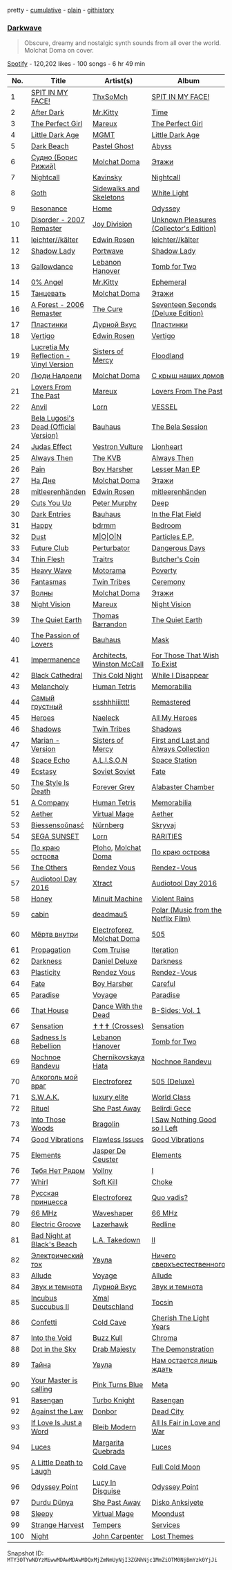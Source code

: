 pretty - [cumulative](/playlists/cumulative/37i9dQZF1DWWmsWPbM2pKT.md) - [plain](/playlists/plain/37i9dQZF1DWWmsWPbM2pKT) - [githistory](https://github.githistory.xyz/mackorone/spotify-playlist-archive/blob/main/playlists/plain/37i9dQZF1DWWmsWPbM2pKT)

### [Darkwave](https://open.spotify.com/playlist/37i9dQZF1DWWmsWPbM2pKT)

> Obscure, dreamy and nostalgic synth sounds from all over the world\. Molchat Doma on cover.

[Spotify](https://open.spotify.com/user/spotify) - 120,202 likes - 100 songs - 6 hr 49 min

| No. | Title | Artist(s) | Album | Length |
|---|---|---|---|---|
| 1 | [SPIT IN MY FACE!](https://open.spotify.com/track/1N8TTK1Uoy7UvQNUazfUt5) | [ThxSoMch](https://open.spotify.com/artist/4MvZhE1iuzttcoyepkpfdF) | [SPIT IN MY FACE!](https://open.spotify.com/album/2XurGuugADHAwF8gEYjtMA) | 2:27 |
| 2 | [After Dark](https://open.spotify.com/track/2LKOHdMsL0K9KwcPRlJK2v) | [Mr.Kitty](https://open.spotify.com/artist/0pWwt5vGNzezEhfAcc420Y) | [Time](https://open.spotify.com/album/63TYyeXlBYoYKNvE6rT3hI) | 4:19 |
| 3 | [The Perfect Girl](https://open.spotify.com/track/5RBOcBpJXaNnHCGViJmYhh) | [Mareux](https://open.spotify.com/artist/7riQPkkGZBnTh9ve5qIhYo) | [The Perfect Girl](https://open.spotify.com/album/2JnZQM70jbT0J1Xq0qgl24) | 3:14 |
| 4 | [Little Dark Age](https://open.spotify.com/track/2Y0iGXY6m6immVb2ktbseM) | [MGMT](https://open.spotify.com/artist/0SwO7SWeDHJijQ3XNS7xEE) | [Little Dark Age](https://open.spotify.com/album/7GjVWG39IOj4viyWplJV4H) | 4:59 |
| 5 | [Dark Beach](https://open.spotify.com/track/5QmdK8QFbY8TLVKPuJzexD) | [Pastel Ghost](https://open.spotify.com/artist/06O23tLg0or676h8EEzH7W) | [Abyss](https://open.spotify.com/album/0RItfbXPf5eDzwdsgK9rKV) | 3:42 |
| 6 | [Судно \(Борис Рижий\)](https://open.spotify.com/track/1SHB1hp6267UK9bJQUxYvO) | [Molchat Doma](https://open.spotify.com/artist/1nVq0hKIVReeaiB3xJgKf0) | [Этажи](https://open.spotify.com/album/1FHREwXgTQvqiG8q5KlRzc) | 2:21 |
| 7 | [Nightcall](https://open.spotify.com/track/0U0ldCRmgCqhVvD6ksG63j) | [Kavinsky](https://open.spotify.com/artist/0UF7XLthtbSF2Eur7559oV) | [Nightcall](https://open.spotify.com/album/07nBld9enf1PyRysZAVSqJ) | 4:18 |
| 8 | [Goth](https://open.spotify.com/track/0uMZbmAAgOhdMrv25iPEH6) | [Sidewalks and Skeletons](https://open.spotify.com/artist/48nHO1cuTbpx4ELhChsxX1) | [White Light](https://open.spotify.com/album/0Iq6APTGuGPe875jV0rIw2) | 3:27 |
| 9 | [Resonance](https://open.spotify.com/track/65r94rVdiMwqXyQFEr3tqT) | [Home](https://open.spotify.com/artist/2exebQUDoIoT0dXA8BcN1P) | [Odyssey](https://open.spotify.com/album/3FZtDulD5KUnIxA9dM1v5M) | 3:32 |
| 10 | [Disorder \- 2007 Remaster](https://open.spotify.com/track/5fbQCQt91LsVgXusFS0CCD) | [Joy Division](https://open.spotify.com/artist/432R46LaYsJZV2Gmc4jUV5) | [Unknown Pleasures \(Collector's Edition\)](https://open.spotify.com/album/33qkK1brpt6t8unIpeM2Oy) | 3:29 |
| 11 | [leichter//kälter](https://open.spotify.com/track/05FN4XjxvZLo4qwmQC7yxh) | [Edwin Rosen](https://open.spotify.com/artist/1r93D0anfnfL4M7tYTce0J) | [leichter//kälter](https://open.spotify.com/album/1Q3Vo8cPBMEYDnCm5982vC) | 3:15 |
| 12 | [Shadow Lady](https://open.spotify.com/track/4yx91SkOX4OWjUmhEj4rDl) | [Portwave](https://open.spotify.com/artist/5g97nXsHBZDyY6wPKckqLc) | [Shadow Lady](https://open.spotify.com/album/5SqGemHRM0ZfooBHuC81qK) | 5:02 |
| 13 | [Gallowdance](https://open.spotify.com/track/74SUn8w4lYSwgOGPvVZiEo) | [Lebanon Hanover](https://open.spotify.com/artist/6w8h2uD28BEdg7bX4k3Lh7) | [Tomb for Two](https://open.spotify.com/album/7iOwibdJg2i7SQEBpe5EIR) | 4:52 |
| 14 | [0% Angel](https://open.spotify.com/track/0l2Ob0zMIQ21gJn642HyQ1) | [Mr.Kitty](https://open.spotify.com/artist/0pWwt5vGNzezEhfAcc420Y) | [Ephemeral](https://open.spotify.com/album/4aJdRGvDt8BAU8Po8Sr3dg) | 3:54 |
| 15 | [Танцевать](https://open.spotify.com/track/782VcXkRqyevFaJlcoIIEz) | [Molchat Doma](https://open.spotify.com/artist/1nVq0hKIVReeaiB3xJgKf0) | [Этажи](https://open.spotify.com/album/1FHREwXgTQvqiG8q5KlRzc) | 3:22 |
| 16 | [A Forest \- 2006 Remaster](https://open.spotify.com/track/3O4TPMOgChXOerSdB5WENH) | [The Cure](https://open.spotify.com/artist/7bu3H8JO7d0UbMoVzbo70s) | [Seventeen Seconds \(Deluxe Edition\)](https://open.spotify.com/album/1T7A6Dt7KktX7pOw4I4Jzj) | 5:54 |
| 17 | [Пластинки](https://open.spotify.com/track/1OgLQdSMi9a7fZOqV96veS) | [Дурной Вкус](https://open.spotify.com/artist/75hHfYoo9WURXtqGB24Q2j) | [Пластинки](https://open.spotify.com/album/0jvMXv33xPDwS96RSQZe9U) | 3:04 |
| 18 | [Vertigo](https://open.spotify.com/track/3Iq8XToI0I9KSnqovkv1AV) | [Edwin Rosen](https://open.spotify.com/artist/1r93D0anfnfL4M7tYTce0J) | [Vertigo](https://open.spotify.com/album/58NrvyTDNC3JMpyKyX60uI) | 3:30 |
| 19 | [Lucretia My Reflection \- Vinyl Version](https://open.spotify.com/track/20goDx14UZviYtCPtLbqvs) | [Sisters of Mercy](https://open.spotify.com/artist/4HxBVyHaUa60eCSsJWxwWR) | [Floodland](https://open.spotify.com/album/2I5WCmOZo17YkcEwjXbLvc) | 4:55 |
| 20 | [Люди Надоели](https://open.spotify.com/track/2gLAml7HPysxActxHTqdLq) | [Molchat Doma](https://open.spotify.com/artist/1nVq0hKIVReeaiB3xJgKf0) | [С крыш наших домов](https://open.spotify.com/album/5JLoR1neszuPXlDwOSffYh) | 2:58 |
| 21 | [Lovers From The Past](https://open.spotify.com/track/29P3bJSzsI5fUvwxSItkvr) | [Mareux](https://open.spotify.com/artist/7riQPkkGZBnTh9ve5qIhYo) | [Lovers From The Past](https://open.spotify.com/album/5ACGaSKEybDGrdthNiGCfY) | 3:19 |
| 22 | [Anvil](https://open.spotify.com/track/4eKN8RPS06OHyk8dTdempU) | [Lorn](https://open.spotify.com/artist/1PmVyfIR9KtCxbHWuga8E5) | [VESSEL](https://open.spotify.com/album/2fiGmNRXBH0QMnkm4jswEr) | 3:29 |
| 23 | [Bela Lugosi's Dead \(Official Version\)](https://open.spotify.com/track/1wyVyr8OhYsC9l0WgPPbh8) | [Bauhaus](https://open.spotify.com/artist/5N5tQ9Dx1h8Od7aRmGj7Fi) | [The Bela Session](https://open.spotify.com/album/5NhiaFlFGgymG2rDNqAcm1) | 9:36 |
| 24 | [Judas Effect](https://open.spotify.com/track/5ybk0RVtJLh63xcoMyLoTQ) | [Vestron Vulture](https://open.spotify.com/artist/0TdyFEXGty3cRKFCI1CJPr) | [Lionheart](https://open.spotify.com/album/4Pw2O8WwC12Bq1O3md5fvd) | 3:12 |
| 25 | [Always Then](https://open.spotify.com/track/4ti3jFBiVjPE4t9WOzKkHW) | [The KVB](https://open.spotify.com/artist/0BzJFLqchxKNQyEwswwQ40) | [Always Then](https://open.spotify.com/album/6K1bLeeV0TSh37uczoEvFC) | 4:11 |
| 26 | [Pain](https://open.spotify.com/track/13HYthybjhM3iyWcfl8VcN) | [Boy Harsher](https://open.spotify.com/artist/4iom7VVRU6AHRIu1JUXpLG) | [Lesser Man EP](https://open.spotify.com/album/0U0KLShCpe3rWkcfOLJl9Y) | 7:19 |
| 27 | [На Дне](https://open.spotify.com/track/72OI2uQwj4pHetYlCplkSi) | [Molchat Doma](https://open.spotify.com/artist/1nVq0hKIVReeaiB3xJgKf0) | [Этажи](https://open.spotify.com/album/1FHREwXgTQvqiG8q5KlRzc) | 4:07 |
| 28 | [mitleerenhänden](https://open.spotify.com/track/0sACOMcyDjLAO7Pe4NR2l3) | [Edwin Rosen](https://open.spotify.com/artist/1r93D0anfnfL4M7tYTce0J) | [mitleerenhänden](https://open.spotify.com/album/2uUl09ieBEaFtKStbPrjmA) | 3:29 |
| 29 | [Cuts You Up](https://open.spotify.com/track/1rnoM73nG7HsyOqV5X7lPF) | [Peter Murphy](https://open.spotify.com/artist/7zeHJIIfNStVfxlbT72UwY) | [Deep](https://open.spotify.com/album/63VVK15ZBJI5TZu525KTVa) | 5:27 |
| 30 | [Dark Entries](https://open.spotify.com/track/67MkU3b7k2fBL6oHHUiM09) | [Bauhaus](https://open.spotify.com/artist/5N5tQ9Dx1h8Od7aRmGj7Fi) | [In the Flat Field](https://open.spotify.com/album/4hPJRedKOmbvKnLdzV9w1w) | 3:51 |
| 31 | [Happy](https://open.spotify.com/track/6OIsq9HutnCINDPQqmAjbz) | [bdrmm](https://open.spotify.com/artist/4Cx5LnF4WNJIn9SSqyeq9C) | [Bedroom](https://open.spotify.com/album/3Pu648nWwshjvkl96rKxPS) | 3:46 |
| 32 | [Dust](https://open.spotify.com/track/2BZYVqGyL1L1adBbq2ClVv) | [M\|O\|O\|N](https://open.spotify.com/artist/0M2HHtY3OOQzIZxrHkbJLT) | [Particles E.P.](https://open.spotify.com/album/1kvyU0WQNcenwnLRBwyWhB) | 5:02 |
| 33 | [Future Club](https://open.spotify.com/track/20ztml2STRF7Sq1UaBB6ox) | [Perturbator](https://open.spotify.com/artist/244uLu9lkdw39BJwlul3k8) | [Dangerous Days](https://open.spotify.com/album/0GzBfwarPFhAdfLNHfgaRT) | 4:49 |
| 34 | [Thin Flesh](https://open.spotify.com/track/1P1u2H8BTKaKTRhsQAwFH4) | [Traitrs](https://open.spotify.com/artist/3r7VhSKMedZrOa3zCD3e7X) | [Butcher's Coin](https://open.spotify.com/album/5zif8VwNMkLGO0lUvnBHFf) | 3:38 |
| 35 | [Heavy Wave](https://open.spotify.com/track/6nk1JuxsAZzxuQdqvyBkZI) | [Motorama](https://open.spotify.com/artist/3j0kMFxXTTYsuw1twLClw3) | [Poverty](https://open.spotify.com/album/18y3DE8cX1ptDjRVwgnmfb) | 3:29 |
| 36 | [Fantasmas](https://open.spotify.com/track/07LRjvNrvSE311BWlwRptq) | [Twin Tribes](https://open.spotify.com/artist/7wxXs62y8Gjf6c6pxrnWIl) | [Ceremony](https://open.spotify.com/album/1PXN2w8N4kg4rd8i2ri711) | 3:10 |
| 37 | [Волны](https://open.spotify.com/track/2VRK21ITVLx2Bc0KOonIOY) | [Molchat Doma](https://open.spotify.com/artist/1nVq0hKIVReeaiB3xJgKf0) | [Этажи](https://open.spotify.com/album/1FHREwXgTQvqiG8q5KlRzc) | 4:21 |
| 38 | [Night Vision](https://open.spotify.com/track/6J4LmfWAfxkEfQZE0OKCo6) | [Mareux](https://open.spotify.com/artist/7riQPkkGZBnTh9ve5qIhYo) | [Night Vision](https://open.spotify.com/album/4lN4JWv9uMwvZ7eL1XviGa) | 3:50 |
| 39 | [The Quiet Earth](https://open.spotify.com/track/4V0rrbFdfzLbcV3WOYjXXa) | [Thomas Barrandon](https://open.spotify.com/artist/5HaHjEOMBZBDiMXP7Wz1Zr) | [The Quiet Earth](https://open.spotify.com/album/09Rd5hfBdtOBIhLaRvm96M) | 5:30 |
| 40 | [The Passion of Lovers](https://open.spotify.com/track/0Ha6Oee9KzRwNxAbfznzYJ) | [Bauhaus](https://open.spotify.com/artist/5N5tQ9Dx1h8Od7aRmGj7Fi) | [Mask](https://open.spotify.com/album/6Cj5mXjHSi8eJ5jOAI8tsV) | 3:51 |
| 41 | [Impermanence](https://open.spotify.com/track/3p7qbTzPf4jKeEEwy765sI) | [Architects](https://open.spotify.com/artist/3ZztVuWxHzNpl0THurTFCv), [Winston McCall](https://open.spotify.com/artist/16LgHo2fMZqYvsoo6kcLrO) | [For Those That Wish To Exist](https://open.spotify.com/album/7qemUq4n71awwVPOaX7jw4) | 4:02 |
| 42 | [Black Cathedral](https://open.spotify.com/track/6SQHBJhkZJHoul8PJ8EHXC) | [This Cold Night](https://open.spotify.com/artist/3pIO4LI39vyMYT9cou1B7j) | [While I Disappear](https://open.spotify.com/album/4efXao3lMzP4AWTn94pFL5) | 2:55 |
| 43 | [Melancholy](https://open.spotify.com/track/1CKbOdC5szD5tR0VpMPNOk) | [Human Tetris](https://open.spotify.com/artist/3wIDY01itbfdsQpMsyRZVG) | [Memorabilia](https://open.spotify.com/album/7bTWcq02llIYtAF5PCFYfY) | 3:10 |
| 44 | [Самый грустный](https://open.spotify.com/track/3bUB37EbTWCFWkehLo52jB) | [ssshhhiiittt!](https://open.spotify.com/artist/0RfocEzLe78RexLTeU1K2p) | [Remastered](https://open.spotify.com/album/5x2CauBdy2DH8NZ46nWvjV) | 3:53 |
| 45 | [Heroes](https://open.spotify.com/track/4ymjspgq2OvYoPjOnsztnw) | [Naeleck](https://open.spotify.com/artist/2DYDFBqoaBP2i9XrTGpOgF) | [All My Heroes](https://open.spotify.com/album/47ivZmuVI0HboDeCl6uOZv) | 4:46 |
| 46 | [Shadows](https://open.spotify.com/track/2Le4R47s0PyT0oWcD7qifb) | [Twin Tribes](https://open.spotify.com/artist/7wxXs62y8Gjf6c6pxrnWIl) | [Shadows](https://open.spotify.com/album/3Y1BV0s32ZRfaMF4tikTgV) | 3:07 |
| 47 | [Marian \- Version](https://open.spotify.com/track/4wBLUjwy4lFXNWzCuxDqfZ) | [Sisters of Mercy](https://open.spotify.com/artist/4HxBVyHaUa60eCSsJWxwWR) | [First and Last and Always Collection](https://open.spotify.com/album/0m2z3FmoowUGY4Gwu9y7nh) | 5:43 |
| 48 | [Space Echo](https://open.spotify.com/track/545WpZctvOyaIPJBhenv3Z) | [A.L.I.S.O.N](https://open.spotify.com/artist/3gi5McAv9c0qTjJ5jSmbL0) | [Space Station](https://open.spotify.com/album/0S0y4THoNccPD2F5BWoS09) | 3:35 |
| 49 | [Ecstasy](https://open.spotify.com/track/4Sorp7a7ps9faLrKAzcwvX) | [Soviet Soviet](https://open.spotify.com/artist/5BC3lvcEEOqVrqMaPjYrgu) | [Fate](https://open.spotify.com/album/03ti9fj1guEvPZdYTAQ05D) | 3:03 |
| 50 | [The Style Is Death](https://open.spotify.com/track/3BMBp3Ope7onUWMUCyZ2ok) | [Forever Grey](https://open.spotify.com/artist/3HSpbkijRqVAa1bn0hyEfz) | [Alabaster Chamber](https://open.spotify.com/album/4vkFkFOTEusDOuy70rDrkL) | 3:57 |
| 51 | [A Company](https://open.spotify.com/track/3Mf1kQUFstWEQQPZ9XluE4) | [Human Tetris](https://open.spotify.com/artist/3wIDY01itbfdsQpMsyRZVG) | [Memorabilia](https://open.spotify.com/album/7bTWcq02llIYtAF5PCFYfY) | 2:58 |
| 52 | [Aether](https://open.spotify.com/track/4OnuNLwvIgroDdTXX2k5dF) | [Virtual Mage](https://open.spotify.com/artist/1gEHdJ4DIEL2JuyRnNfMkt) | [Aether](https://open.spotify.com/album/1wI6LtwwxH0RU5eX2agIxe) | 3:26 |
| 53 | [Biessensoŭnasć](https://open.spotify.com/track/2R1Yk6vm11P3pLIrtBR4eM) | [Nürnberg](https://open.spotify.com/artist/2IkTGThCeQAPGMru4uXzs4) | [Skryvaj](https://open.spotify.com/album/4v7LVUKXfXJwsomhfHaefk) | 2:56 |
| 54 | [SEGA SUNSET](https://open.spotify.com/track/4wFwlekWkj23Vu900tKPum) | [Lorn](https://open.spotify.com/artist/1PmVyfIR9KtCxbHWuga8E5) | [RARITIES](https://open.spotify.com/album/0hk4v5Rn7oMCaMu1gGbw7s) | 3:02 |
| 55 | [По краю острова](https://open.spotify.com/track/0VJYAiu5uZzOCBPSqDrjJq) | [Ploho](https://open.spotify.com/artist/7yjnZ3eibFQRN65u1syJZg), [Molchat Doma](https://open.spotify.com/artist/1nVq0hKIVReeaiB3xJgKf0) | [По краю острова](https://open.spotify.com/album/1QviwtPK0YQwvlPcwxs42s) | 3:41 |
| 56 | [The Others](https://open.spotify.com/track/59mJLb7Ksjp7U63j6c2PhQ) | [Rendez Vous](https://open.spotify.com/artist/4a118edzJsiImCyPCZk6mY) | [Rendez\-Vous](https://open.spotify.com/album/11KSgvhpxoK78X8nTtjskx) | 3:40 |
| 57 | [Audiotool Day 2016](https://open.spotify.com/track/0mAYx7e7gOsH7wUQgrD8t2) | [Xtract](https://open.spotify.com/artist/24Czv2dNQjRYh7thO4y2re) | [Audiotool Day 2016](https://open.spotify.com/album/3Zs4J3UFVJxLA2Bs0Iz6rA) | 3:57 |
| 58 | [Honey](https://open.spotify.com/track/3ECXjRnXpSMKXskP4TLsTA) | [Minuit Machine](https://open.spotify.com/artist/5PW3MLdSbq1ptFI0QTCSID) | [Violent Rains](https://open.spotify.com/album/7IZ2mNo4PPWCdsEuEKkGyU) | 3:32 |
| 59 | [cabin](https://open.spotify.com/track/6yYnE5DDbv0e6TlzlSDJgX) | [deadmau5](https://open.spotify.com/artist/2CIMQHirSU0MQqyYHq0eOx) | [Polar \(Music from the Netflix Film\)](https://open.spotify.com/album/3SnEK6pCU5qFtnLXSbZT6i) | 3:20 |
| 60 | [Мёртв внутри](https://open.spotify.com/track/50kqsBYacoTWaNUJ7fNEjK) | [Electroforez](https://open.spotify.com/artist/2xZHADRPl17tm8FPthebhR), [Molchat Doma](https://open.spotify.com/artist/1nVq0hKIVReeaiB3xJgKf0) | [505](https://open.spotify.com/album/1Gd5xQXl0i7qN5Zt4u4bIz) | 3:38 |
| 61 | [Propagation](https://open.spotify.com/track/2MIF5EhJoAZ6cXgMqfAwdw) | [Com Truise](https://open.spotify.com/artist/2wouN3QXejYa5tKetYdcVX) | [Iteration](https://open.spotify.com/album/6x43T5KNDP5e0c4hV8x3Go) | 4:10 |
| 62 | [Darkness](https://open.spotify.com/track/539y2n1UYiM2gyYJKGNuuQ) | [Daniel Deluxe](https://open.spotify.com/artist/0OTY72l7CC7ynKzp6N2o5b) | [Darkness](https://open.spotify.com/album/1fw9QzRLdH01FAInVNT702) | 4:17 |
| 63 | [Plasticity](https://open.spotify.com/track/3nMXh9pQqC2nS5OAZrhy9s) | [Rendez Vous](https://open.spotify.com/artist/4a118edzJsiImCyPCZk6mY) | [Rendez\-Vous](https://open.spotify.com/album/11KSgvhpxoK78X8nTtjskx) | 3:11 |
| 64 | [Fate](https://open.spotify.com/track/53Zvj4xbSFKwSJeXjyocHK) | [Boy Harsher](https://open.spotify.com/artist/4iom7VVRU6AHRIu1JUXpLG) | [Careful](https://open.spotify.com/album/6G1kayusfMD3mcRXtPty2k) | 4:17 |
| 65 | [Paradise](https://open.spotify.com/track/4nQWhotmcrNRfOuu8EfmjF) | [Voyage](https://open.spotify.com/artist/6aAXBSjwLUEukyVDhOuKNO) | [Paradise](https://open.spotify.com/album/2IjroX0bM8miBvBTqDRsKJ) | 5:35 |
| 66 | [That House](https://open.spotify.com/track/6lUyyCRoT2wvtGlQQEpk3U) | [Dance With the Dead](https://open.spotify.com/artist/2KtnZQwMQJN3uyI8eHZRvm) | [B\-Sides: Vol\. 1](https://open.spotify.com/album/1NhAWLxOl4dD4WMs56VvsI) | 4:46 |
| 67 | [Sensation](https://open.spotify.com/track/1sykjjK9zNsQMof272cHHj) | [✝✝✝ \(Crosses\)](https://open.spotify.com/artist/3gPZCcrc8KG2RuVl3rtbQ2) | [Sensation](https://open.spotify.com/album/3aPHTY2sYQqEvQW4LPswJf) | 4:36 |
| 68 | [Sadness Is Rebellion](https://open.spotify.com/track/2nlZXuEOc2jtntW37SBRTT) | [Lebanon Hanover](https://open.spotify.com/artist/6w8h2uD28BEdg7bX4k3Lh7) | [Tomb for Two](https://open.spotify.com/album/7iOwibdJg2i7SQEBpe5EIR) | 3:44 |
| 69 | [Nochnoe Randevu](https://open.spotify.com/track/3uf2do7Q44YhIP2DldU45I) | [Chernikovskaya Hata](https://open.spotify.com/artist/1atThEZZ9Dxt9F6r7Ay4HV) | [Nochnoe Randevu](https://open.spotify.com/album/5bVGp87NmKBmZ7qtubjiKV) | 3:28 |
| 70 | [Алкоголь мой враг](https://open.spotify.com/track/3w9cGIYBC12SoepuHUaV19) | [Electroforez](https://open.spotify.com/artist/2xZHADRPl17tm8FPthebhR) | [505 \(Deluxe\)](https://open.spotify.com/album/3KY1gWySaFXOmWImcN7vLm) | 2:47 |
| 71 | [S.W.A.K.](https://open.spotify.com/track/2X8j1vYJaJZ1vIRp7csg2y) | [luxury elite](https://open.spotify.com/artist/28516pIwBLUO62yBiLAfdI) | [World Class](https://open.spotify.com/album/6aLiYlTMrvma12uDvlRm5x) | 3:54 |
| 72 | [Rituel](https://open.spotify.com/track/2Nac4pGLIiXjLyo7lLDK4R) | [She Past Away](https://open.spotify.com/artist/6paE8ghTau4qwwNzVRSgjR) | [Belirdi Gece](https://open.spotify.com/album/5yRJLea73tCtrtdRhDjaxC) | 4:56 |
| 73 | [Into Those Woods](https://open.spotify.com/track/2SzgiyJM5k3MUeSAXPF4Nf) | [Bragolin](https://open.spotify.com/artist/3WbMTcYVLy8BJXZOP1uPnD) | [I Saw Nothing Good so I Left](https://open.spotify.com/album/1J0j8hO4GDpgZThi71ZgW8) | 3:23 |
| 74 | [Good Vibrations](https://open.spotify.com/track/3srmkK9xMGp32huIyjWtcA) | [Flawless Issues](https://open.spotify.com/artist/6Arj1L7vuPVkK3foh4PQmU) | [Good Vibrations](https://open.spotify.com/album/7mMg251qbwAugLZdRNzEyw) | 3:00 |
| 75 | [Elements](https://open.spotify.com/track/38PAyLYynfJ8Mk4lEjSHSd) | [Jasper De Ceuster](https://open.spotify.com/artist/4E653XDFNhfX7sIlJWCiwb) | [Elements](https://open.spotify.com/album/4w2s1OoJMVJ6Ute1V4sue9) | 4:52 |
| 76 | [Тебя Нет Рядом](https://open.spotify.com/track/2RgnOTU4RYx7VNXXLAUJCJ) | [Vollny](https://open.spotify.com/artist/7JicwePFjrTsQusfRCaM1P) | [I](https://open.spotify.com/album/53wzm4ZmFim5ZvBYdpD87P) | 4:02 |
| 77 | [Whirl](https://open.spotify.com/track/5CNEbwdhDgosVr96njlnGK) | [Soft Kill](https://open.spotify.com/artist/58rIPw8uw8LW01eQH7Mi7m) | [Choke](https://open.spotify.com/album/5gX6BIzokidmOiI6X6ZnBH) | 6:08 |
| 78 | [Русская принцесса](https://open.spotify.com/track/5bPpzYuIwSXJr1D2vDd6q3) | [Electroforez](https://open.spotify.com/artist/2xZHADRPl17tm8FPthebhR) | [Quo vadis?](https://open.spotify.com/album/12xcdsOGrXrOAxYk9oDaPc) | 3:52 |
| 79 | [66 MHz](https://open.spotify.com/track/3r9mYXFYhlA8Z84hdY00MQ) | [Waveshaper](https://open.spotify.com/artist/4N55TE3vFODMR4BX5B9fnM) | [66 MHz](https://open.spotify.com/album/5n9NdJA0qI9zrfg65zdzwK) | 3:54 |
| 80 | [Electric Groove](https://open.spotify.com/track/7Jh9J7M0yPVzn5DtNiVpVt) | [Lazerhawk](https://open.spotify.com/artist/3Fobin2AT6OcrkLNsACzt4) | [Redline](https://open.spotify.com/album/0A9H0uAwdTCWNofsksO2fX) | 4:50 |
| 81 | [Bad Night at Black's Beach](https://open.spotify.com/track/462Sv9QLexPjExQE8dZeam) | [L.A\. Takedown](https://open.spotify.com/artist/1XB4jI2i8cikuntyOuUi1v) | [II](https://open.spotify.com/album/3hRA9H6ESgJua9SdHZwe73) | 2:50 |
| 82 | [Электрический ток](https://open.spotify.com/track/0H5bUiwDSEl2NuoIMEK00y) | [Увула](https://open.spotify.com/artist/3AUmmVu7wsx1EvUr1vlsk9) | [Ничего сверхъестественного](https://open.spotify.com/album/7lQLNZSt6iEXtGvgP9fMXD) | 3:34 |
| 83 | [Allude](https://open.spotify.com/track/39GNrhMrtompGnn05genwA) | [Voyage](https://open.spotify.com/artist/6aAXBSjwLUEukyVDhOuKNO) | [Allude](https://open.spotify.com/album/0kgsQdGtnR0WPxkdHF5Gpi) | 5:51 |
| 84 | [Звук и темнота](https://open.spotify.com/track/1C2DCm6KwDa1bVBJM4Mh5Z) | [Дурной Вкус](https://open.spotify.com/artist/75hHfYoo9WURXtqGB24Q2j) | [Звук и темнота](https://open.spotify.com/album/56qzZ00inodGzhGPLT3wXL) | 3:30 |
| 85 | [Incubus Succubus II](https://open.spotify.com/track/4Sv0g2vAsMCo3lHpGDeyBb) | [Xmal Deutschland](https://open.spotify.com/artist/5bQ4kqxuAV7tBI7dSs3sB1) | [Tocsin](https://open.spotify.com/album/2wsPRUsIQt3atWXuRYJ3tv) | 4:45 |
| 86 | [Confetti](https://open.spotify.com/track/1JeLLdviGvhLvAXdz4QoX0) | [Cold Cave](https://open.spotify.com/artist/1ssulsHf3JrWakLxa8yFad) | [Cherish The Light Years](https://open.spotify.com/album/3tn29g1LKcdGcOJLcegl1k) | 5:37 |
| 87 | [Into the Void](https://open.spotify.com/track/68FAxdemTDnum52uSSYUWd) | [Buzz Kull](https://open.spotify.com/artist/5RtyPqV9c3KizJ8pqJEcZl) | [Chroma](https://open.spotify.com/album/6wIN1Dl6CDXyXPEVxjugqF) | 3:36 |
| 88 | [Dot in the Sky](https://open.spotify.com/track/2JDYNDcTJVpkuqKiJrIghn) | [Drab Majesty](https://open.spotify.com/artist/2CSEKlTT9empsZ8vZWsrKO) | [The Demonstration](https://open.spotify.com/album/57h5IDkgYnV5AZV5PU97xN) | 5:26 |
| 89 | [Тайна](https://open.spotify.com/track/7DJYUVyrJsNrMD0Do9r2k9) | [Увула](https://open.spotify.com/artist/3AUmmVu7wsx1EvUr1vlsk9) | [Нам остается лишь ждать](https://open.spotify.com/album/2yU6jXlKENHSyVG2bI33UZ) | 3:01 |
| 90 | [Your Master is calling](https://open.spotify.com/track/0TXfAQ5ohVQPzt4Mrr5azG) | [Pink Turns Blue](https://open.spotify.com/artist/47oP5alMot58ggzcFwldky) | [Meta](https://open.spotify.com/album/7fSBShSLe5Glx6sifNLdJF) | 7:43 |
| 91 | [Rasengan](https://open.spotify.com/track/05RMPtk5ybYhkuY3qjlaHa) | [Turbo Knight](https://open.spotify.com/artist/7hsyLArBqyxYqQF2ODoT3c) | [Rasengan](https://open.spotify.com/album/46rcx1ktEeepldl3FLpIIt) | 5:07 |
| 92 | [Against the Law](https://open.spotify.com/track/7FNtKxDAV3vcApMdwC7acS) | [Donbor](https://open.spotify.com/artist/56mXBoiHYV9QEJxHS5TPk3) | [Dead City](https://open.spotify.com/album/1t0vPQTn7dQ4N4H54eP2Dd) | 4:56 |
| 93 | [If Love Is Just a Word](https://open.spotify.com/track/3QVLxtGbyrzWDPdqlDNIo0) | [Bleib Modern](https://open.spotify.com/artist/2FCVB3cfCC0e3O8G7Gs8t6) | [All Is Fair in Love and War](https://open.spotify.com/album/7B13N33UUfGmh0s6pr5dBL) | 2:49 |
| 94 | [Luces](https://open.spotify.com/track/4bgPDf0OLHytRSicJ8y9pa) | [Margarita Quebrada](https://open.spotify.com/artist/5aPDMwix2ydu77sgQ89SUi) | [Luces](https://open.spotify.com/album/095CLldKK6xtvgrVsjXB7j) | 3:26 |
| 95 | [A Little Death to Laugh](https://open.spotify.com/track/3YAtxohy6aksWr6uE1xAT0) | [Cold Cave](https://open.spotify.com/artist/1ssulsHf3JrWakLxa8yFad) | [Full Cold Moon](https://open.spotify.com/album/4KeTTSYDEjvdOMzudYo82J) | 3:38 |
| 96 | [Odyssey Point](https://open.spotify.com/track/4yAbkwL4TVGx3SPLymUL4L) | [Lucy In Disguise](https://open.spotify.com/artist/1FwlK3oTrK60CBk54koZJg) | [Odyssey Point](https://open.spotify.com/album/5IVdG5UgyB1oXQGrMa8F56) | 4:17 |
| 97 | [Durdu Dünya](https://open.spotify.com/track/0rXcRGePzt2vuBjTQnshsL) | [She Past Away](https://open.spotify.com/artist/6paE8ghTau4qwwNzVRSgjR) | [Disko Anksiyete](https://open.spotify.com/album/7J40uU1PnZuZrna7q8SNcs) | 4:51 |
| 98 | [Sleepy](https://open.spotify.com/track/5e20l8hl7vcF96rYn9FxAM) | [Virtual Mage](https://open.spotify.com/artist/1gEHdJ4DIEL2JuyRnNfMkt) | [Moondust](https://open.spotify.com/album/3FfcJSLi3vTvOEAjYgO7hB) | 3:32 |
| 99 | [Strange Harvest](https://open.spotify.com/track/3tpNnUzPHhN6kZfHUnoKfV) | [Tempers](https://open.spotify.com/artist/0yIDrFWDGrnVk3FPLJmsX2) | [Services](https://open.spotify.com/album/4uj1BNKsrRaeis2VjnVfvU) | 4:10 |
| 100 | [Night](https://open.spotify.com/track/0tdZbCUN57uLhTPMjfQz1f) | [John Carpenter](https://open.spotify.com/artist/0hxQtmgWiPtEsDPeIuKxXq) | [Lost Themes](https://open.spotify.com/album/0RvpicJFMbX7pNWFG6MCe9) | 3:38 |

Snapshot ID: `MTY3OTYwNDYzMiwwMDAwMDAwMDQxMjZmNmUyNjI3ZGNhNjc1MmZiOTM0NjBmYzk0YjJi`
